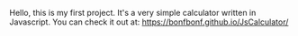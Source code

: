 Hello, this is my first project. It's a very simple calculator written in Javascript. 
You can check it out at: https://bonfbonf.github.io/JsCalculator/
